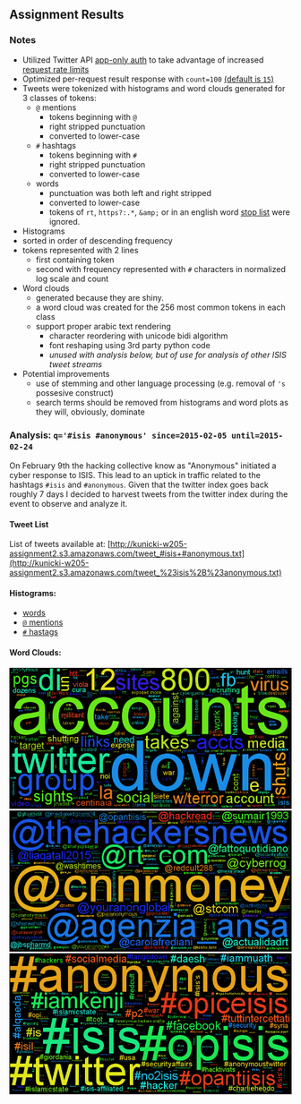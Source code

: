 
Assignment Results
------------------
### Notes

  * Utilized Twitter API [app-only auth](https://dev.twitter.com/oauth/application-only) to take advantage of increased [request rate limits](https://dev.twitter.com/rest/public/rate-limits)
  * Optimized per-request result response with `count=100` [(default is `15`)](https://dev.twitter.com/rest/reference/get/search/tweets)
  * Tweets were tokenized with histograms and word clouds generated for 3 classes of tokens:
    * `@` mentions
      * tokens beginning with `@`
      * right stripped punctuation
      * converted to lower-case
    * `#` hashtags
      * tokens beginning with `#`
      * right stripped punctuation
      * converted to lower-case
    * words
      * punctuation was both left and right stripped
      * converted to lower-case
      * tokens of `rt`, `https?:.*`, `&amp;` or in an english word [stop list](stop-word-list.txt) were ignored.
  * Histograms
   * sorted in order of descending frequency 
   * tokens represented with 2 lines
     * first containing token
     * second with frequency represented with `#` characters in normalized log scale and count
  * Word clouds
    * generated because they are shiny.
    * a word cloud was created for the 256 most common tokens in each class
    * support proper arabic text rendering
      * character reordering with unicode bidi algorithm
      * font reshaping using 3rd party python code
      * *unused with analysis below, but of use for analysis of other ISIS tweet streams*
  * Potential improvements
    * use of stemming and other language processing (e.g. removal of `'s` possesive construct)
    * search terms should be removed from histograms and word plots as they will, obviously, dominate

### Analysis:  `q='#isis #anonymous' since=2015-02-05 until=2015-02-24`

 On February 9th the hacking collective know as "Anonymous" initiated a cyber response to ISIS.  This lead to an uptick in traffic related to the hashtags `#isis` and `#anonymous`.  Given that the twitter index goes back roughly 7 days I decided to harvest tweets from the twitter index during the event to observe and analyze it.

#### Tweet List
List of tweets available at: [http://kunicki-w205-assignment2.s3.amazonaws.com/tweet_#isis+#anonymous.txt](http://kunicki-w205-assignment2.s3.amazonaws.com/tweet_%23isis%2B%23anonymous.txt)
 
#### Histograms:
* [words](tweet_%23isis+%23anonymous.words.hist.txt)
* [`@` mentions](tweet_%23isis+%23anonymous.mentions.hist.txt)
* [`#` hastags](tweet_%23isis+%23anonymous.hashtags.hist.txt)
  
#### Word Clouds:
![words](tweet_%23isis+%23anonymous.words.png)
![`@` mentions](tweet_%23isis+%23anonymous.mentions.png)
![`#` hastags](tweet_%23isis+%23anonymous.hashtags.png)

